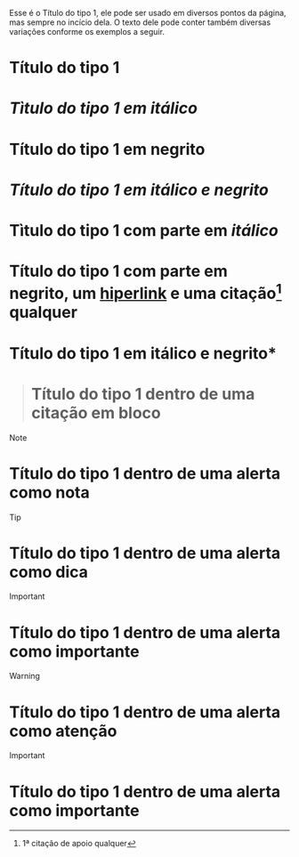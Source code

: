 Esse é o Título do tipo 1, ele pode ser usado em diversos pontos da página, mas sempre no incício dela. O texto dele pode conter também diversas variações conforme os exemplos a seguir.

# Título do tipo 1
# *Tìtulo do tipo 1 em itálico*
# **Título do tipo 1 em negrito**
# ***Título do tipo 1 em itálico e negrito***
# Tìtulo do tipo 1 com parte em *itálico*
# Título do tipo 1 com parte em **negrito**, um [hiperlink](https://eportella.github.io/markdown-to-html-builder/) e uma citação[^1] qualquer
# Título do tipo 1 em itálico e **negrito***

># Título do tipo 1 dentro de uma citação em bloco

>[!NOTE]
># Título do tipo 1 dentro de uma alerta como nota

>[!TIP]
># Título do tipo 1 dentro de uma alerta como dica

>[!IMPORTANT]
># Título do tipo 1 dentro de uma alerta como importante

>[!WARNING]
># Título do tipo 1 dentro de uma alerta como atenção

>[!IMPORTANT]
># Título do tipo 1 dentro de uma alerta como importante

[^1]: 1ª citação de apoio qualquer